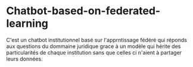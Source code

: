 # Chatbot-based-on-federated-learning
C'est un chatbot institutionnel basé sur l'apprntissage fédéré qui réponds aux questions du dommaine juridique grace à un modèle qui hérite des particularités de chaque institution sans que celles ci n'aient à partager leurs données.
